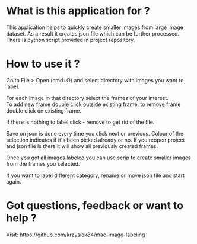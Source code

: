 # What is this application for ?

This application helps to quickly create smaller images from large image dataset.
As a result it creates json file which can be further processed. There is python script provided in project repository.


# How to use it ?

Go to File > Open  (cmd+O) and select directory with images you want to label.

For each image in that directory select the frames of your interest.  
To add new frame double click outside existing frame, to remove frame double click on existing frame.

If there is nothing to label click - remove to get rid of the file.

Save on json is done every time you click next or previous. Colour of the selection indicates if it's been picked already or no. If you reopen project and json file is there it will show all previously created frames.

Once you got all images labeled you can use scrip to create smaller images from the frames you selected.

If you want to label different category, rename or move json file and start again.


# Got questions, feedback or want to help ?

Visit: https://github.com/krzysiek84/mac-image-labeling




